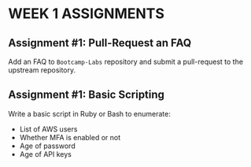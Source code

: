 # WEEK 1 ASSIGNMENTS

## Assignment \#1: Pull-Request an FAQ
Add an FAQ to `Bootcamp-Labs` repository and submit a pull-request to the upstream repository.

## Assignment \#1: Basic Scripting
Write a basic script in Ruby or Bash to enumerate:
  - List of AWS users
  - Whether MFA is enabled or not
  - Age of password
  - Age of API keys
